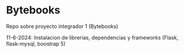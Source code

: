 # Bytebooks
Repo sobre proyecto integrador 1 (Bytebooks)

11-6-2024: Instalacion de librerias, dependencias y frameworks (Flask, flask-mysql, boostrap 5)
